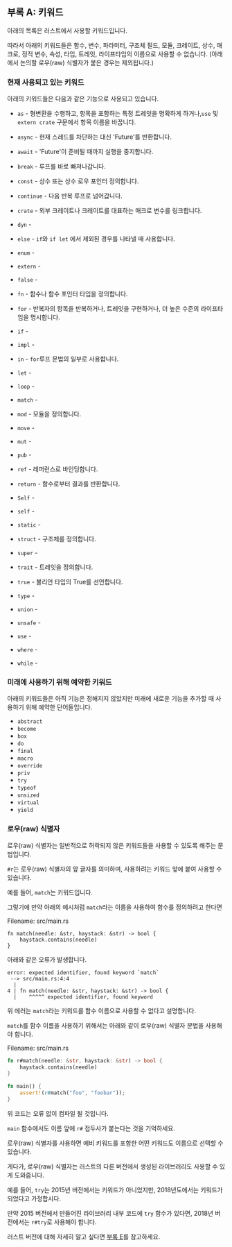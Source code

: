 <!--## Appendix A: Keywords -->
## 부록 A: 키워드
 
<!--The following list contains keywords that are reserved for current or future use by the Rust language-->
아래의 목록은 러스트에서 사용할 키워드입니다.
<!--As such, they cannot be used as identifiers (except as raw identifiers as we’ll discuss in the “[Raw Identifiers][raw-identifiers]” section), including names of functions, variables, parameters, struct fields, modules, crates, constants, macros, static values, attributes, types, traits, or lifetimes.-->
따라서 아래의 키워드들은 함수, 변수, 파라미터, 구조체 필드, 모듈, 크레이트, 상수, 매크로, 정적 변수, 속성, 타입, 트레잇, 라이프타임의 이름으로 사용할 수 없습니다. (아래에서 논의할 로우(raw) 식별자가 붙은 경우는 제외됩니다.)

[raw-identifiers]: #raw-identifiers 
 
<!--### Keywords Currently in Use -->
 ### 현재 사용되고 있는 키워드
 
<!--The following keywords currently have the functionality described.  -->
아래의 키워드들은 다음과 같은 기능으로 사용되고 있습니다.

<!-- * `as` - perform primitive casting, disambiguate the specific trait containing an item, or rename items in `use` and `extern crate` statements-->
* `as` - 형변환을 수행하고, 항목을 포함하는 특정 트레잇을 명확하게 하거나,`use` 및`extern crate` 구문에서 항목 이름을 바꿉니다.
<!-- * `async` - return a `Future` instead of blocking the current thread -->
* `async` - 현재 스레드를 차단하는 대신 'Future'를 반환합니다.
<!--* `await` - suspend execution until the result of a `Future` is ready -->
* `await` - 'Future'이 준비될 때까지 실행을 중지합니다.
<!--* `break` - exit a loop immediately -->
* `break` - 루프를 바로 빠져나갑니다.
<!--* `const` - define constant items or constant raw pointers -->
* `const` - 상수 또는 상수 로우 포인터 정의합니다.
<!-- * `continue` - continue to the next loop iteration -->
* `continue` - 다음 반복 루프로 넘어갑니다.
<!--* `crate` - link an external crate or a macro variable representing the crate in which the macro is defined -->
* `crate` - 외부 크레이트나 크레이트를 대표하는 매크로 변수를 링크합니다.
<!--* `dyn` - dynamic dispatch to a trait object -->
* `dyn` - 
<!--* `else` - fallback for `if` and `if let` control flow constructs  -->
* `else` - `if`와 `if let` 에서 제외된 경우를 나타낼 때 사용합니다.
<!--* `enum` - define an enumeration -->
* `enum` - 
<!--* `extern` - link an external crate, function, or variable -->
* `extern` -
<!--* `false` - Boolean false literal -->
* `false` -
<!--* `fn` - define a function or the function pointer type -->
* `fn` - 함수나 함수 포인터 타입을 정의합니다.
<!--* `for` - loop over items from an iterator, implement a trait, or specify a   higher-ranked lifetime -->
* `for` - 반복자의 항목을 반복하거나, 트레잇을 구현하거나, 더 높은 수준의 라이프타임을 명시합니다.
<!--* `if` - branch based on the result of a conditional expression -->
* `if` -
<!--* `impl` - implement inherent or trait functionality -->
* `impl` -
<!--* `in` - part of `for` loop syntax -->
* `in` - `for`루프 문법의 일부로 사용합니다.
<!--* `let` - bind a variable -->
* `let` -
<!--* `loop` - loop unconditionally -->
* `loop` -
<!--* `match` - match a value to patterns -->
* `match` -
<!--* `mod` - define a module -->
* `mod` - 모듈을 정의합니다.
<!--* `move` - make a closure take ownership of all its captures -->
* `move` - 
<!--* `mut` - denote mutability in references, raw pointers, or pattern bindings -->
* `mut` -
<!--* `pub` - denote public visibility in struct fields, `impl` blocks, or modules -->
* `pub` -
<!--* `ref` - bind by reference -->
* `ref` - 레퍼런스로 바인딩합니다.
<!--* `return` - return from function -->
* `return` - 함수로부터 결과를 반환합니다.
<!--* `Self` - a type alias for the type we are defining or implementing -->
* `Self` -
<!--* `self` - method subject or current module -->
* `self` - 
<!--* `static` - global variable or lifetime lasting the entire program execution -->
* `static` -
<!--* `struct` - define a structure -->
* `struct` - 구조체를 정의합니다.
<!--* `super` - parent module of the current module -->
* `super` -
<!--* `trait` - define a trait -->
* `trait` - 트레잇을 정의합니다.
<!--* `true` - Boolean true literal -->
* `true` - 불리언 타입의 True를 선언합니다.
<!--* `type` - define a type alias or associated type -->
* `type` - 
<!--* `union` - define a [union] and is only a keyword when used in a union declaration -->
* `union` -
<!--* `unsafe` - denote unsafe code, functions, traits, or implementations -->
* `unsafe` -
<!--* `use` - bring symbols into scope -->
* `use` -
<!--* `where` - denote clauses that constrain a type -->
* `where` -
<!--* `while` - loop conditionally based on the result of an expression -->
* `while` -

[union]: ../reference/items/unions.html 
 
<!--### Keywords Reserved for Future Use -->
 ### 미래에 사용하기 위해 예약한 키워드
 
<!--The following keywords do not have any functionality but are reserved by Rust for potential future use. -->
아래의 키워드들은 아직 기능은 정해지지 않았지만 미래에 새로운 기능을 추가할 때 사용하기 위해 예약한 단어들입니다.

* `abstract`
* `become`
* `box`
* `do`
* `final`
* `macro`
* `override`
* `priv`
* `try`
* `typeof`
* `unsized`
* `virtual`
* `yield`
 
<!--### Raw Identifiers -->
### 로우(raw) 식별자
 
<!--*Raw identifiers* are the syntax that lets you use keywords where they wouldn’t normally be allowed-->
로우(raw) 식별자는 일반적으로 허락되지 않은 키워드들을 사용할 수 있도록 해주는 문법입니다.
<!--You use a raw identifier by prefixing a keyword with `r#`.  -->
`#r`는 로우(raw) 식별자의 앞 글자를 의미하며, 사용하려는 키워드 앞에 붙여 사용할 수 있습니다.
<!--For example, `match` is a keyword-->
예를 들어, `match`는 키워드입니다.
<!--If you try to compile the following function that uses `match` as its name: -->
 그렇기에 만약 아래의 예시처럼 `match`라는 이름을 사용하여 함수를 정의하려고 한다면
 
<span class="filename">Filename: src/main.rs</span> 
 
```rust,ignore,does_not_compile 
fn match(needle: &str, haystack: &str) -> bool { 
    haystack.contains(needle) 
} 
``` 
<!--you’ll get this error: -->
 아래와 같은 오류가 발생합니다.

```text 
error: expected identifier, found keyword `match` 
 --> src/main.rs:4:4 
  | 
4 | fn match(needle: &str, haystack: &str) -> bool { 
  |    ^^^^^ expected identifier, found keyword 
``` 
<!--The error shows that you can’t use the keyword `match` as the function identifier-->
위 에러는 `match`라는 키워드를 함수 이름으로 사용할 수 없다고 설명합니다.
<!--To use `match` as a function name, you need to use the raw identifier syntax, like this: -->
 `match`를 함수 이름을 사용하기 위해서는 아래와 같이 로우(raw) 식별자 문법을 사용해야 합니다.
 
<span class="filename">Filename: src/main.rs</span> 
 
```rust 
fn r#match(needle: &str, haystack: &str) -> bool { 
    haystack.contains(needle) 
} 
 
fn main() { 
    assert!(r#match("foo", "foobar")); 
} 
``` 
<!--This code will compile without any errors-->
위 코드는 오류 없이 컴파일 될 것입니다.
<!--Note the `r#` prefix on the function name in its definition as well as where the function is called in `main`.  -->
`main` 함수에서도 이름 앞에 `r#` 접두사가 붙는다는 것을 기억하세요.
<!--Raw identifiers allow you to use any word you choose as an identifier, even if that word happens to be a reserved keyword-->
로우(raw) 식별자를 사용하면 예비 키워드를 포함한 어떤 키워드도 이름으로 선택할 수 있습니다.
<!--In addition, raw identifiers allow you to use libraries written in a different Rust edition than your crate uses-->
게다가, 로우(raw) 식별자는 러스트의 다른 버전에서 생성된 라이브러리도 사용할 수 있게 도와줍니다.
<!--For example, `try` isn’t a keyword in the 2015 edition but is in the 2018 edition-->
예를 들어, `try`는 2015년 버전에서는 키워드가 아니었지만, 2018년도에서는 키워드가 되었다고 가정합시다.
<!--If you depend on a library that’s written using the 2015 edition and has a `try` function, you’ll need to use the raw identifier syntax, `r#try` in this case, to call that function from your 2018 edition code-->
만약 2015 버전에서 만들어진 라이브러리 내부 코드에 `try` 함수가 있다면, 2018년 버전에서는 `r#try`로 사용해야 합니다.
<!--See [Appendix E][appendix-e] for more information on editions.  -->
러스트 버전에 대해 자세히 알고 싶다면 [부록 E][appendix-e]를 참고하세요.

[appendix-e]: appendix-05-editions.html 
